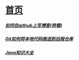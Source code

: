 # [首页](https://qngolg.github.io/blog/)
##### [如何在github上写博客(转载)](https://www.jianshu.com/p/eb9af1279499)
##### [Git如何将本地代码推送到远程仓库](https://blog.csdn.net/qngolg/article/details/82320411)
##### [Java知识大全](java/README.md)
